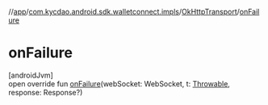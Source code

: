 //[app](../../../index.md)/[com.kycdao.android.sdk.walletconnect.impls](../index.md)/[OkHttpTransport](index.md)/[onFailure](on-failure.md)

# onFailure

[androidJvm]\
open override fun [onFailure](on-failure.md)(webSocket: WebSocket, t: [Throwable](https://kotlinlang.org/api/latest/jvm/stdlib/kotlin/-throwable/index.html), response: Response?)

